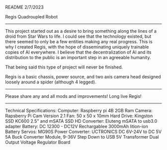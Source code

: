 README
2/7/2023

Regis Quadroupled Robot

- - - - - - - - - - - - - - - - - - - - - - - - - - - - - - - - - - - - - 
This project started out as a desire to bring something along the lines of a droid from Star Wars to life.
I could see that the technology existed, but there seemed to only be a few entities making any real progress.
This is why I created Regis, with the hope of disseminating uniquely trainable copies of AI everywhere. 
I believe that the decentralization of AI and its distribution to the public is an important step in an agreeable humanity.

That being said this type of project will never be finished.

Regis is a basic chassis, power source, and two axis camera head designed loosely around a spider (although 4 legged).
- - - - - - - - - - - - - - - - - - - - - - - - - - - - - - - - - - - - - 

Please share any and all mods and improvements! Long live Regis!

- - - - - - - - - - - - - - - - - - - - - - - - - - - - - - - - - - - - - 

Technical Specifications:
Computer: Raspberry pi 4B 2GB Ram
Camera: Rapsberry Pi Cam Version 2.1
Fan: 50 x 50 x 10mm
Hard Drive: Kingston SSD KC600 2.5" and mSATA SSD
HD Converter: Eluteng mSATA to usb3.0 adapter
Battery: DC 12300 - DC12V Rechargablee 3000mAh lition-ion Battery
Servos: MG90S
Power Converter: UCTRONICS DC 6V-24V to DC 5V 5A Buck Converter Module, 9-36V Step Down to USB 5V Transformer Dual Output Voltage Regulator Board